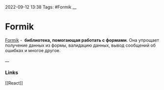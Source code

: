 2022-09-12 13:38
Tags: #Formik
__
# Formik
[Formik](https://formik.org/docs/overview) -  **библиотека, помогающая работать с формами**. Она упрощает получение данных из формы, валидацию данных, вывод сообщений об ошибках и многое другое.


__
### Links
[[React]]